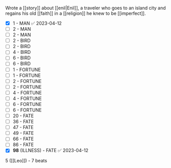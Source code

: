 Wrote a [[story]] about [[enil|Enil]], a traveler who goes to an island city and regains his old [[faith]] in a [[religion]] he knew to be [[imperfect]].

- [x] 1 - MAN ✅ 2023-04-12
- [ ] 2 - MAN
- [ ] 2 - MAN
- [ ] 2 - BIRD
- [ ] 2 - BIRD
- [ ] 4 - BIRD
- [ ] 6 - BIRD
- [ ] 6 - BIRD
- [ ] 1 - FORTUNE
- [ ] 1 - FORTUNE
- [ ] 2 - FORTUNE
- [ ] 2 - FORTUNE
- [ ] 4 - FORTUNE
- [ ] 4 - FORTUNE
- [ ] 6 - FORTUNE
- [ ] 6 - FORTUNE
- [ ] 20 - FATE
- [ ] 36 - FATE
- [ ] 47 - FATE
- [ ] 49 - FATE
- [ ] 66 - FATE
- [ ] 86 - FATE
- [x] **98** (ILLNESS) - FATE ✅ 2023-04-12

5 ([[Leo]]) - 7 beats